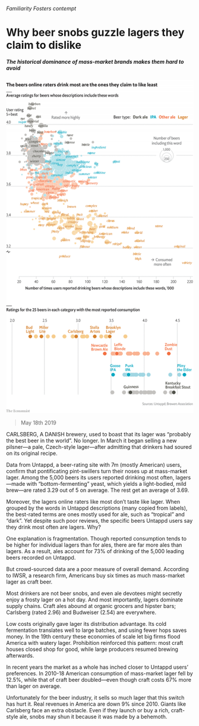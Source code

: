 ###### Familiarity Fosters contempt

# Why beer snobs guzzle lagers they claim to dislike 

##### The historical dominance of mass-market brands makes them hard to avoid 

![image](images/20190518_gdc400.png) 

> May 18th 2019 

CARLSBERG, A DANISH brewery, used to boast that its lager was “probably the best beer in the world”. No longer. In March it began selling a new pilsner—a pale, Czech-style lager—after admitting that drinkers had soured on its original recipe. 

Data from Untappd, a beer-rating site with 7m (mostly American) users, confirm that pontificating pint-swillers turn their noses up at mass-market lager. Among the 5,000 beers its users reported drinking most often, lagers—made with “bottom-fermenting” yeast, which yields a light-bodied, mild brew—are rated 3.29 out of 5 on average. The rest get an average of 3.69. 

Moreover, the lagers online raters like most don’t taste like lager. When grouped by the words in Untappd descriptions (many copied from labels), the best-rated terms are ones mostly used for ale, such as “tropical” and “dark”. Yet despite such poor reviews, the specific beers Untappd users say they drink most often are lagers. Why? 

One explanation is fragmentation. Though reported consumption tends to be higher for individual lagers than for ales, there are far more ales than lagers. As a result, ales account for 73% of drinking of the 5,000 leading beers recorded on Untappd. 

But crowd-sourced data are a poor measure of overall demand. According to IWSR, a research firm, Americans buy six times as much mass-market lager as craft beer. 

Most drinkers are not beer snobs, and even ale devotees might secretly enjoy a frosty lager on a hot day. And most importantly, lagers dominate supply chains. Craft ales abound at organic grocers and hipster bars; Carlsberg (rated 2.96) and Budweiser (2.54) are everywhere. 

Low costs originally gave lager its distribution advantage. Its cold fermentation translates well to large batches, and using fewer hops saves money. In the 19th century these economies of scale let big firms flood America with watery lager. Prohibition reinforced this pattern: most craft houses closed shop for good, while large producers resumed brewing afterwards. 

In recent years the market as a whole has inched closer to Untappd users’ preferences. In 2010-18 American consumption of mass-market lager fell by 12.5%, while that of craft beer doubled—even though craft costs 67% more than lager on average. 

Unfortunately for the beer industry, it sells so much lager that this switch has hurt it. Real revenues in America are down 9% since 2010. Giants like Carlsberg face an extra obstacle. Even if they launch or buy a rich, craft-style ale, snobs may shun it because it was made by a behemoth. 

